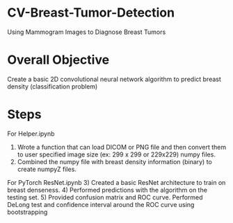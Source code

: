 # CV-Breast-Tumor-Detection
Using Mammogram Images to Diagnose Breast Tumors

# Overall Objective
Create a basic 2D convolutional neural network algorithm to predict breast density (classification problem)

# Steps
For Helper.ipynb
1) Wrote a function that can load DICOM or PNG file and then convert them to user specified image size (ex: 299 x 299 or 229x229) numpy files. 
2) Combined the numpy file with breast density information (binary) to create numpyZ files.

For PyTorch ResNet.ipynb
3) Created a basic ResNet architecture to train on breast denseness.
4) Performed predictions with the algorithm on the testing set.
5) Provided confusion matrix and ROC curve. Performed DeLong test and confidence interval around the ROC curve using bootstrapping

